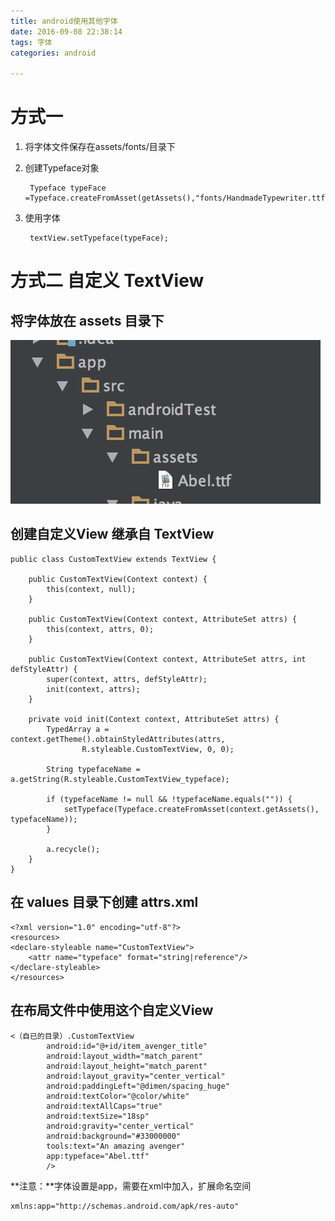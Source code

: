 ```yaml
---
title: android使用其他字体
date: 2016-09-08 22:38:14
tags: 字体
categories: android

---
```


# 方式一


1. 将字体文件保存在assets/fonts/目录下
2. 创建Typeface对象

		Typeface typeFace =Typeface.createFromAsset(getAssets(),"fonts/HandmadeTypewriter.ttf");

3. 使用字体

		textView.setTypeface(typeFace);

# 方式二 自定义 TextView

## 将字体放在 assets 目录下

![字体存放位置](https://raw.githubusercontent.com/fangmd/markdownphoto/master/src/%E5%AD%97%E4%BD%93%E5%AD%98%E6%94%BE%E4%BD%8D%E7%BD%AE.png)

<!--more-->

## 创建自定义View 继承自 TextView

    public class CustomTextView extends TextView {

        public CustomTextView(Context context) {
            this(context, null);
        }

        public CustomTextView(Context context, AttributeSet attrs) {
            this(context, attrs, 0);
        }

        public CustomTextView(Context context, AttributeSet attrs, int defStyleAttr) {
            super(context, attrs, defStyleAttr);
            init(context, attrs);
        }

        private void init(Context context, AttributeSet attrs) {
            TypedArray a = context.getTheme().obtainStyledAttributes(attrs,
                    R.styleable.CustomTextView, 0, 0);

            String typefaceName = a.getString(R.styleable.CustomTextView_typeface);

            if (typefaceName != null && !typefaceName.equals("")) {
                setTypeface(Typeface.createFromAsset(context.getAssets(), typefaceName));
            }

            a.recycle();
        }
    }

## 在 values 目录下创建 attrs.xml

    <?xml version="1.0" encoding="utf-8"?>
    <resources>
    <declare-styleable name="CustomTextView">
        <attr name="typeface" format="string|reference"/>
    </declare-styleable>
    </resources>

## 在布局文件中使用这个自定义View

    <（自已的目录）.CustomTextView
            android:id="@+id/item_avenger_title"
            android:layout_width="match_parent"
            android:layout_height="match_parent"
            android:layout_gravity="center_vertical"
            android:paddingLeft="@dimen/spacing_huge"
            android:textColor="@color/white"
            android:textAllCaps="true"
            android:textSize="18sp"
            android:gravity="center_vertical"
            android:background="#33000000"
            tools:text="An amazing avenger"
            app:typeface="Abel.ttf"
            />

**注意：**字体设置是app，需要在xml中加入，扩展命名空间

    xmlns:app="http://schemas.android.com/apk/res-auto"

